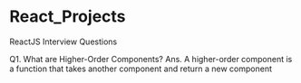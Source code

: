 # React_Projects
ReactJS Interview Questions

Q1. What are Higher-Order Components?
Ans. A higher-order component is a function that takes another component and return a new component
